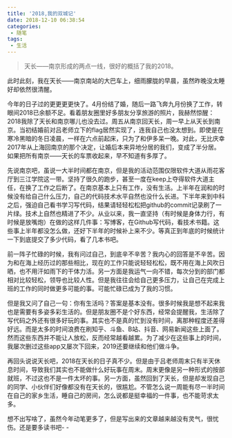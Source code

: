 ```yaml
---
title: '2018,我的双城记'
date: 2018-12-10 06:38:54
categories:
 - 随笔
tags:
 - 生活
---
```

> 天长——南京形成的两点一线，很好的概括了我的2018。


此时此刻，我在天长——南京南站的大巴车上，细雨朦胧的早晨，虽然昨晚没太睡好却依然很清醒。

今年的日子过的更更更更快了。4月份结了婚，随后一路飞奔九月份换了工作，转眼间2018已余额不足。看着朋友圈里好多朋友分享旅游的照片，我赫然惊醒：2018我除了天长和南京哪儿也没去过。周五从南京回天长，周一早上从天长到南京。当初结婚前对吕老师立下的flag居然实现了，连我自己也没太想到。即使是在寒冷黑暗的冬日凌晨，一样在六点前起床，只为了和伊多呆一晚。对此，无比庆幸2017年从上海回南京的那个决定，让婚后本来异地分居的我们，变成了半分居。如果把所有南京——天长的车票收起来，早不知道有多厚了。

先说南京吧，虽说一大半时间都在南京，但是我的活动范围仅限软件大道从雨花客厅到三江学院这一带。坚持了很久的跑步，甚至一度在keep上夺得软件大道主任，在换了工作之后断了。在南京基本上只有工作，没有生活。上半年在润和的时候没有给自己什么压力，自己的代码技术水平自然也没什么长进。下半年来到中科之后，强迫自己看书学习写代码，结果请轻轻松松把github的commit记录刷了一片绿。技术上自然也精进了不少。从业以来，我一直坚持（有时候是身体力行，有时候是放嘴炮）在做的这样几件事：写博客，在Github写代码，看技术书籍。这些事上半年都没怎么做，还好下半年的时候补上来不少。等真正到年底的时候统计一下到底提交了多少代码，看了几本书吧。

前一阵子忙碌的时候，我有问过自己，到底辛不辛苦？我内心的回答是不辛苦。因为和在海上经历过的那些相比，现在的工作只能说轻轻松松，既不用在海上风吹日晒，也不用汗如雨下的干体力活。另一方面是我运气一向不错，每次分到的部门都相对比较轻松，领导也比较人性。但是我往往会给自己更多压力，让自己在完成上班的工作的同时做更多可能的事。可能忙碌已成为了我的习惯。

但是我又问了自己一句：你有生活吗？答案是基本没有。很多时候我是想不起来我也是需要有多姿多彩生活的。但是朋友圈不是个好东西，经常会提醒我，生活除了写代码之外还有很多好玩的事。其实也不是真的忙到没有时间，离那种程度还差得好远。而是太多的时间浪费在刷知乎、斗鱼、B站、抖音、网易新闻这些上面了。然而这些东西并不能让人放松，反而经常越看越累。为了减少在这些事上的时间，我屡次删过这些app又屡次下回来，2019还要继续和他们做斗争。

再回头说说天长吧，2018在天长的日子真不少。但是由于吕老师周末只有半天休息时间，导致我们其实也不能做什么好玩事在周末。周末更像是另一种形式的按部就班，不过这也不是一件太坏的事。另一方面，虽然回到了天长，但是却发现自己的同学、小伙伴们好像都没有在天长的，很尴尬。不管怎么说一周能有尽一半时间在自己的家乡生活，睡自己的房间，怎么说都是挺幸福的一件事，也不能苛求太多。

想不出写啥了，虽然今年动笔更多了，但是写出来的文章越来越没有灵气，很忧伤。还是要多读书吧- -